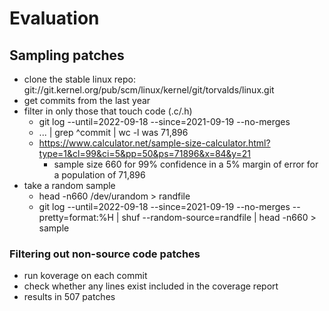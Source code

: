 # Evaluation

## Sampling patches

- clone the stable linux repo: git://git.kernel.org/pub/scm/linux/kernel/git/torvalds/linux.git
- get commits from the last year
- filter in only those that touch code (.c/.h)
  - git log --until=2022-09-18 --since=2021-09-19 --no-merges
  - ... | grep ^commit | wc -l was 71,896
  - https://www.calculator.net/sample-size-calculator.html?type=1&cl=99&ci=5&pp=50&ps=71896&x=84&y=21
    - sample size 660 for 99% confidence in a 5% margin of error for a population of 71,896
- take a random sample
  - head -n660 /dev/urandom > randfile
  - git log --until=2022-09-18 --since=2021-09-19 --no-merges --pretty=format:%H | shuf --random-source=randfile | head -n660 > sample


### Filtering out non-source code patches

- run koverage on each commit
- check whether any lines exist included in the coverage report
- results in 507 patches

